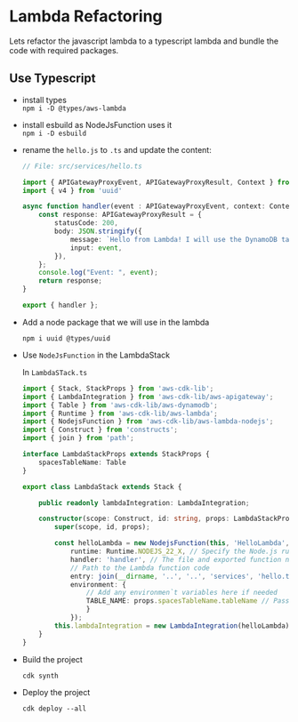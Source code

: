 # Lambda Refactoring

Lets refactor the javascript lambda to a typescript lambda and bundle the code with required packages.

## Use Typescript

* install types     
    `npm i -D @types/aws-lambda`

* install esbuild as NodeJsFunction uses it      
    `npm i -D esbuild`


* rename the `hello.js` to `.ts` and update the content:
    ```ts
    // File: src/services/hello.ts

    import { APIGatewayProxyEvent, APIGatewayProxyResult, Context } from "aws-lambda";
    import { v4 } from 'uuid'

    async function handler(event : APIGatewayProxyEvent, context: Context) {
        const response: APIGatewayProxyResult = {
            statusCode: 200,
            body: JSON.stringify({
                message: `Hello from Lambda! I will use the DynamoDB table ${process.env.TABLE_NAME} with and id ${v4()}`,
                input: event,
            }),
        };
        console.log("Event: ", event);
        return response;
    }

    export { handler };
    ```
* Add a node package that we will use in the lambda

    `npm i uuid @types/uuid`


* Use `NodeJsFunction` in the LambdaStack

  In `LambdaSTack.ts` 
    ```ts
    import { Stack, StackProps } from 'aws-cdk-lib';
    import { LambdaIntegration } from 'aws-cdk-lib/aws-apigateway';
    import { Table } from 'aws-cdk-lib/aws-dynamodb';
    import { Runtime } from 'aws-cdk-lib/aws-lambda';
    import { NodejsFunction } from 'aws-cdk-lib/aws-lambda-nodejs';
    import { Construct } from 'constructs';
    import { join } from 'path';

    interface LambdaStackProps extends StackProps {
        spacesTableName: Table
    }

    export class LambdaStack extends Stack {

        public readonly lambdaIntegration: LambdaIntegration;

        constructor(scope: Construct, id: string, props: LambdaStackProps) {
            super(scope, id, props);

            const helloLambda = new NodejsFunction(this, 'HelloLambda', {
                runtime: Runtime.NODEJS_22_X, // Specify the Node.js runtime
                handler: 'handler', // The file and exported function name
                // Path to the Lambda function code
                entry: join(__dirname, '..', '..', 'services', 'hello.ts'), 
                environment: {
                    // Add any environmen`t variables here if needed
                    TABLE_NAME: props.spacesTableName.tableName // Pass the table name to the Lambda function
                    }
                });
            this.lambdaIntegration = new LambdaIntegration(helloLambda);    
        }
    }
    ```

* Build the project

    `cdk synth`

* Deploy the project

    `cdk deploy --all`